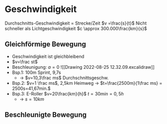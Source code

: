 # Geschwindigkeit
Durchschnitts-Geschwindigkeit = Strecke/Zeit
	$v =\frac{s}{t}$ 
Nicht schneller als Lichtgeschwindigkeit
	$c \approx 300.000\frac{km}{s}$
## Gleichförmige Bewegung
- Geschwindigkeit ist gleichbleibend
- $v=\frac st$
- Beschleunigung: $a=0$
![[Drawing 2022-08-25 12.32.09.excalidraw]]
- Bsp.1: 100m Sprint, 9,7s
	- -> $v=10,3\frac ms$ Durchschnittsgeschw.
- Bsp.2: $v=1 \frac ms$, 2,5km Heimweg -> $t=\frac{2500m}{1\frac ms} = 2500s=41,67min.$ 
- Bsp.3: E-Roller $v=20\frac{km}{h}$  $t=30min=0,5h$ 
	- -> $s=10km$ 
## Beschleunigte Bewegung